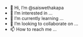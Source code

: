 - 👋 Hi, I’m @saiswethakapa
- 👀 I’m interested in ...
- 🌱 I’m currently learning ...
- 💞️ I’m looking to collaborate on ...
- 📫 How to reach me ...

<!---
saiswethakapa/saiswethakapa is a ✨ special ✨ repository because its `README.md` (this file) appears on your GitHub profile.
You can click the Preview link to take a look at your changes.
--->
